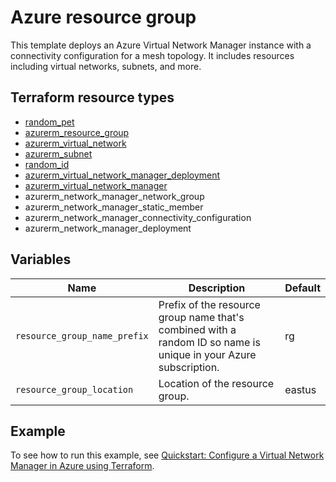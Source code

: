 # Azure resource group

This template deploys an Azure Virtual Network Manager instance with a connectivity configuration for a mesh topology. It includes resources including virtual networks, subnets, and more.

## Terraform resource types

- [random_pet](https://registry.terraform.io/providers/hashicorp/random/latest/docs/resources/pet)
- [azurerm_resource_group](https://registry.terraform.io/providers/hashicorp/azurerm/latest/docs/resources/resource_group)
- [azurerm_virtual_network](https://registry.terraform.io/providers/hashicorp/azurerm/latest/docs/resources/virtual_network)
- [azurerm_subnet](https://registry.terraform.io/providers/hashicorp/azurerm/latest/docs/resources/subnet)
- [random_id](https://registry.terraform.io/providers/hashicorp/random/latest/docs/resources/id)
- [azurerm_virtual_network_manager_deployment](https://registry.terraform.io/providers/hashicorp/azurerm/latest/docs/resources/network_manager_deployment)
- [azurerm_virtual_network_manager](https://registry.terraform.io/providers/hashicorp/azurerm/latest/docs/resources/network_manager)
- azurerm_network_manager_network_group
- azurerm_network_manager_static_member
- azurerm_network_manager_connectivity_configuration
- azurerm_network_manager_deployment

## Variables

| **Name** | **Description** | **Default** |
|---|---|---|
| `resource_group_name_prefix` | Prefix of the resource group name that's combined with a random ID so name is unique in your Azure subscription. | rg |
| `resource_group_location` | Location of the resource group. | eastus |

## Example

To see how to run this example, see [Quickstart: Configure a Virtual Network Manager in Azure using Terraform]().
